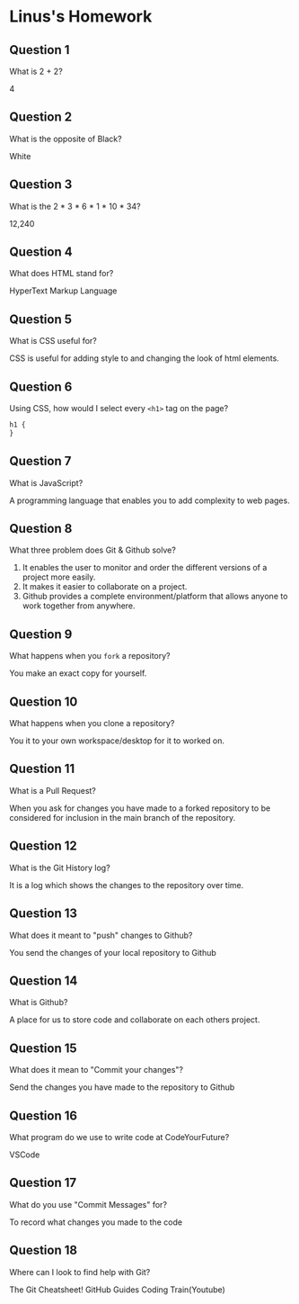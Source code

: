 # Linus's Homework

## Question 1

What is 2 + 2?

4

## Question 2

What is the opposite of Black?

White

## Question 3

What is the 2 * 3 * 6 * 1 * 10 * 34?

12,240

## Question 4

What does HTML stand for?

HyperText Markup Language

## Question 5

What is CSS useful for?

CSS is useful for adding style to and changing the look of html elements.

## Question 6

Using CSS, how would I select every `<h1>` tag on the page?

```css
h1 {
}
```

## Question 7

What is JavaScript?

A programming language that enables you to add complexity to web pages.

## Question 8

What three problem does Git & Github solve?

1. It enables the user to monitor and order the different versions of a project more easily.
2. It makes it easier to collaborate on a project.
3. Github provides a complete environment/platform that allows anyone to work together from anywhere.

## Question 9

What happens when you `fork` a repository?

You make an exact copy for yourself.

## Question 10

What happens when you clone a repository?

You it to your own workspace/desktop for it to worked on.

## Question 11

What is a Pull Request?

When you ask for changes you have made to a forked repository to be considered for inclusion in the main branch of the repository.

## Question 12

What is the Git History log?

It is a log which shows the changes to the repository over time.

## Question 13

What does it meant to "push" changes to Github?

You send the changes of your local repository to Github

## Question 14

What is Github?

A place for us to store code and collaborate on each others project.

## Question 15

What does it mean to "Commit your changes"?

Send the changes you have made to the repository to Github

## Question 16

What program do we use to write code at CodeYourFuture?

VSCode

## Question 17

What do you use "Commit Messages" for?

To record what changes you made to the code

## Question 18

Where can I look to find help with Git?

The Git Cheatsheet!
GitHub Guides
Coding Train(Youtube)
